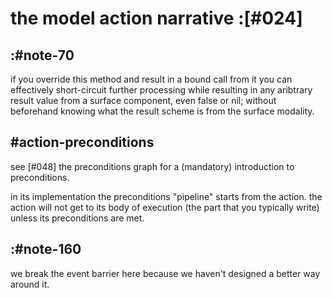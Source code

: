 # the model action narrative :[#024]

## :#note-70

if you override this method and result in a bound call from it you can
effectively short-circuit further processing while resulting in any
aribtrary result value from a surface component, even false or nil;
without beforehand knowing what the result scheme is from the surface
modality.




## #action-preconditions

see [#048] the preconditions graph for a (mandatory) introduction to
preconditions.

in its implementation the preconditions "pipeline" starts from the
action. the action will not get to its body of execution (the part that
you typically write) unless its preconditions are met.




## :#note-160

we break the event barrier here because we haven't designed a better way
around it.
